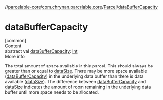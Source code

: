 //[parcelable-core](../../index.md)/[com.chrynan.parcelable.core](../index.md)/[Parcel](index.md)/[dataBufferCapacity](data-buffer-capacity.md)



# dataBufferCapacity  
[common]  
Content  
abstract val [dataBufferCapacity](data-buffer-capacity.md): [Int](https://kotlinlang.org/api/latest/jvm/stdlib/kotlin/-int/index.html)  
More info  


The total amount of space available in this parcel. This should always be greater than or equal to [dataSize](data-size.md). There may be more space available ([dataBufferCapacity](data-buffer-capacity.md)) in the underlying data buffer than there is data available ([dataSize](data-size.md)). The difference between [dataBufferCapacity](data-buffer-capacity.md) and [dataSize](data-size.md) indicates the amount of room remaining in the underlying data buffer until more space needs to be allocated.

  



